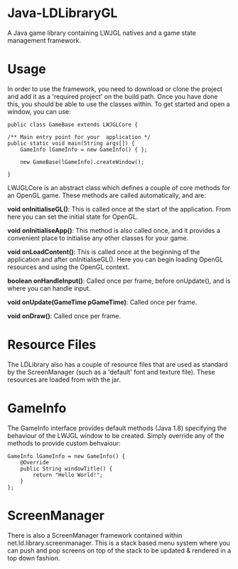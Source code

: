 # Java-LDLibraryGL
A Java game library containing LWJGL natives and a game state management framework.

# Usage
In order to use the framework, you need to download or clone the project and add it as a 'required project' on the build path. Once you have done this, you should be able to use the classes within. To get started and open a window, you can use:

```
public class GameBase extends LWJGLCore {

/** Main entry point for your  application */
public static void main(String args[]) {
	GameInfo lGameInfo = new GameInfo() { };

	new GameBase(lGameInfo).createWindow();
  
}
```

LWJGLCore is an abstract class which defines a couple of core methods for an OpenGL game. These methods are called automatically, and are:

**void onInitialiseGL()**: This is called once at the start of the application. From here you can set the initial state for OpenGL.

**void onInitialiseApp()**: This method is also called once, and it provides a convenient place to initialise any other classes for your game.

**void onLoadContent()**: This is called once at the beginning of the application and after onInitialiseGL(). Here you can begin loading OpenGL resources and using the OpenGL context.

**boolean onHandleInput()**: Called once per frame, before onUpdate(), and is where you can handle input.

**void onUpdate(GameTime pGameTime)**: Called once per frame.

**void onDraw()**: Called once per frame.


# Resource Files
The LDLibrary also has a couple of resource files that are used as standard by the ScreenManager (such as a 'default' font and texture file). These resources are loaded from with the jar.

# GameInfo
The GameInfo interface provides default methods (Java 1.8) specifying the behaviour of the LWJGL window to be created. Simply override any of the methods to provide custom behvaiour:

```
GameInfo lGameInfo = new GameInfo() {
	@Override
	public String windowTitle() {
		return "Hello World!";
	}
};
```

# ScreenManager
There is also a ScreenManager framework contained within net.ld.library.screenmanager. This is a stack based menu system where you can push and pop screens on top of the stack to be updated & rendered in a top down fashion.
